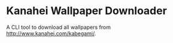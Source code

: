 # Kanahei Wallpaper Downloader

A CLI tool to download all wallpapers from http://www.kanahei.com/kabegami/.
